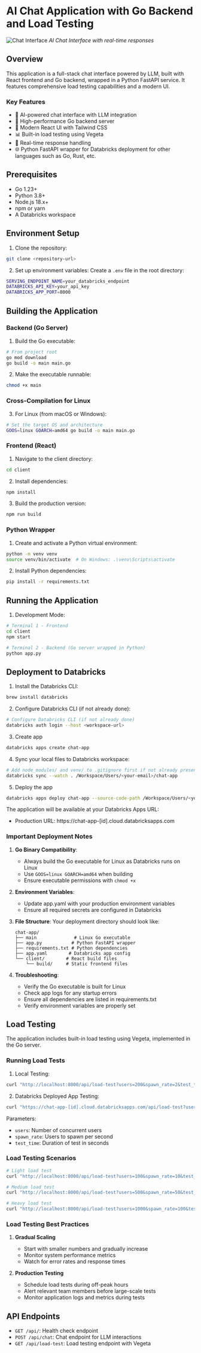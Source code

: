 # AI Chat Application with Go Backend and Load Testing

![Chat Interface](./client/public/chat-interface.png)
*AI Chat Interface with real-time responses*

## Overview
This application is a full-stack chat interface powered by LLM, built with React frontend and Go backend, wrapped in a Python FastAPI service. It features comprehensive load testing capabilities and a modern UI.

### Key Features
- 🤖 AI-powered chat interface with LLM integration
- 🚀 High-performance Go backend server
- 🎨 Modern React UI with Tailwind CSS
- 📊 Built-in load testing using Vegeta
- 🔄 Real-time response handling
- 🌐 Python FastAPI wrapper for Databricks deployment for other languages such as Go, Rust, etc.

## Prerequisites
- Go 1.23+
- Python 3.8+
- Node.js 18.x+
- npm or yarn
- A Databricks workspace

## Environment Setup

1. Clone the repository:
```bash
git clone <repository-url>
```

2. Set up environment variables:
Create a `.env` file in the root directory:
```bash
SERVING_ENDPOINT_NAME=your_databricks_endpoint
DATABRICKS_API_KEY=your_api_key
DATABRICKS_APP_PORT=8000
```

## Building the Application

### Backend (Go Server)

1. Build the Go executable:
```bash
# From project root
go mod download
go build -o main main.go
```

2. Make the executable runnable:
```bash
chmod +x main
```

### Cross-Compilation for Linux

3. For Linux (from macOS or Windows):
```bash
# Set the target OS and architecture
GOOS=linux GOARCH=amd64 go build -o main main.go
```

### Frontend (React)

1. Navigate to the client directory:
```bash
cd client
```

2. Install dependencies:
```bash
npm install
```

3. Build the production version:
```bash
npm run build
```

### Python Wrapper

1. Create and activate a Python virtual environment:
```bash
python -m venv venv
source venv/bin/activate  # On Windows: .\venv\Scripts\activate
```

2. Install Python dependencies:
```bash
pip install -r requirements.txt
```

## Running the Application

1. Development Mode:
```bash
# Terminal 1 - Frontend
cd client
npm start

# Terminal 2 - Backend (Go server wrapped in Python)
python app.py
```

## Deployment to Databricks

1. Install the Databricks CLI:
```bash
brew install databricks
```

2. Configure Databricks CLI (if not already done):
```bash
# Configure Databricks CLI (if not already done)
databricks auth login --host <workspace-url>
```

3. Create app
```bash
databricks apps create chat-app
```

4. Sync your local files to Databricks workspace:
```bash
# Add node_modules/ and venv/ to .gitignore first if not already present
databricks sync --watch . /Workspace/Users/<your-email>/chat-app
```

5. Deploy the app
```bash
databricks apps deploy chat-app --source-code-path /Workspace/Users/<your-email>/chat-app
```

The application will be available at your Databricks Apps URL:
- Production URL: https://chat-app-[id].cloud.databricksapps.com

### Important Deployment Notes

1. **Go Binary Compatibility**: 
   - Always build the Go executable for Linux as Databricks runs on Linux
   - Use `GOOS=linux GOARCH=amd64` when building
   - Ensure executable permissions with `chmod +x`

2. **Environment Variables**:
   - Update app.yaml with your production environment variables
   - Ensure all required secrets are configured in Databricks

3. **File Structure**:
   Your deployment directory should look like:
   ```
   chat-app/
   ├── main              # Linux Go executable
   ├── app.py           # Python FastAPI wrapper
   ├── requirements.txt # Python dependencies
   ├── app.yaml        # Databricks app config
   └── client/        # React build files
       └── build/     # Static frontend files
   ```


4. **Troubleshooting**:
   - Verify the Go executable is built for Linux
   - Check app logs for any startup errors
   - Ensure all dependencies are listed in requirements.txt
   - Verify environment variables are properly set

## Load Testing

The application includes built-in load testing using Vegeta, implemented in the Go server.

### Running Load Tests

1. Local Testing:
```bash
curl "http://localhost:8000/api/load-test?users=200&spawn_rate=2&test_time=10"
```

2. Databricks Deployed App Testing:
```bash
curl "https://chat-app-[id].cloud.databricksapps.com/api/load-test?users=200&spawn_rate=20&test_time=30"
```

Parameters:
- `users`: Number of concurrent users
- `spawn_rate`: Users to spawn per second
- `test_time`: Duration of test in seconds

### Load Testing Scenarios

```bash
# Light load test
curl "http://localhost:8000/api/load-test?users=100&spawn_rate=10&test_time=30"

# Medium load test
curl "http://localhost:8000/api/load-test?users=500&spawn_rate=50&test_time=30"

# Heavy load test
curl "http://localhost:8000/api/load-test?users=1000&spawn_rate=100&test_time=30"
```

### Load Testing Best Practices

1. **Gradual Scaling**
   - Start with smaller numbers and gradually increase
   - Monitor system performance metrics
   - Watch for error rates and response times

2. **Production Testing**
   - Schedule load tests during off-peak hours
   - Alert relevant team members before large-scale tests
   - Monitor application logs and metrics during tests


## API Endpoints

- `GET /api/`: Health check endpoint
- `POST /api/chat`: Chat endpoint for LLM interactions
- `GET /api/load-test`: Load testing endpoint with Vegeta
